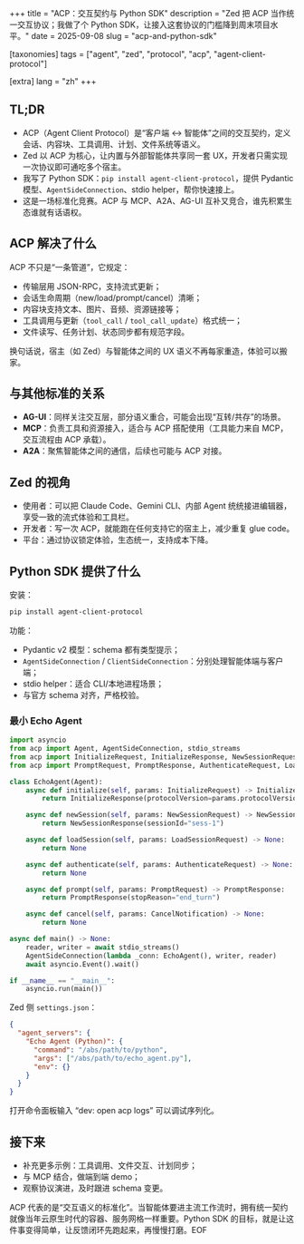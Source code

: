 +++
title = "ACP：交互契约与 Python SDK"
description = "Zed 把 ACP 当作统一交互协议；我做了个 Python SDK，让接入这套协议的门槛降到周末项目水平。"
date = 2025-09-08
slug = "acp-and-python-sdk"

[taxonomies]
tags = ["agent", "zed", "protocol", "acp", "agent-client-protocol"]

[extra]
lang = "zh"
+++

## TL;DR

- ACP（Agent Client Protocol）是“客户端 ↔ 智能体”之间的交互契约，定义会话、内容块、工具调用、计划、文件系统等语义。
- Zed 以 ACP 为核心，让内置与外部智能体共享同一套 UX，开发者只需实现一次协议即可通吃多个宿主。
- 我写了 Python SDK：`pip install agent-client-protocol`，提供 Pydantic 模型、`AgentSideConnection`、stdio helper，帮你快速接上。
- 这是一场标准化竞赛。ACP 与 MCP、A2A、AG-UI 互补又竞合，谁先积累生态谁就有话语权。

## ACP 解决了什么

ACP 不只是“一条管道”，它规定：

- 传输层用 JSON-RPC，支持流式更新；
- 会话生命周期（new/load/prompt/cancel）清晰；
- 内容块支持文本、图片、音频、资源链接等；
- 工具调用与更新（`tool_call` / `tool_call_update`）格式统一；
- 文件读写、任务计划、状态同步都有规范字段。

换句话说，宿主（如 Zed）与智能体之间的 UX 语义不再每家重造，体验可以搬家。

## 与其他标准的关系

- **AG-UI**：同样关注交互层，部分语义重合，可能会出现“互转/共存”的场景。
- **MCP**：负责工具和资源接入，适合与 ACP 搭配使用（工具能力来自 MCP，交互流程由 ACP 承载）。
- **A2A**：聚焦智能体之间的通信，后续也可能与 ACP 对接。

## Zed 的视角

- 使用者：可以把 Claude Code、Gemini CLI、内部 Agent 统统接进编辑器，享受一致的流式体验和工具栏。
- 开发者：写一次 ACP，就能跑在任何支持它的宿主上，减少重复 glue code。
- 平台：通过协议锁定体验，生态统一，支持成本下降。

## Python SDK 提供了什么

安装：

```bash
pip install agent-client-protocol
```

功能：

- Pydantic v2 模型：schema 都有类型提示；
- `AgentSideConnection` / `ClientSideConnection`：分别处理智能体端与客户端；
- stdio helper：适合 CLI/本地进程场景；
- 与官方 schema 对齐，严格校验。

### 最小 Echo Agent

```python
import asyncio
from acp import Agent, AgentSideConnection, stdio_streams
from acp import InitializeRequest, InitializeResponse, NewSessionRequest, NewSessionResponse
from acp import PromptRequest, PromptResponse, AuthenticateRequest, LoadSessionRequest, CancelNotification

class EchoAgent(Agent):
    async def initialize(self, params: InitializeRequest) -> InitializeResponse:
        return InitializeResponse(protocolVersion=params.protocolVersion)

    async def newSession(self, params: NewSessionRequest) -> NewSessionResponse:
        return NewSessionResponse(sessionId="sess-1")

    async def loadSession(self, params: LoadSessionRequest) -> None:
        return None

    async def authenticate(self, params: AuthenticateRequest) -> None:
        return None

    async def prompt(self, params: PromptRequest) -> PromptResponse:
        return PromptResponse(stopReason="end_turn")

    async def cancel(self, params: CancelNotification) -> None:
        return None

async def main() -> None:
    reader, writer = await stdio_streams()
    AgentSideConnection(lambda _conn: EchoAgent(), writer, reader)
    await asyncio.Event().wait()

if __name__ == "__main__":
    asyncio.run(main())
```

Zed 侧 `settings.json`：

```json
{
  "agent_servers": {
    "Echo Agent (Python)": {
      "command": "/abs/path/to/python",
      "args": ["/abs/path/to/echo_agent.py"],
      "env": {}
    }
  }
}
```

打开命令面板输入 “dev: open acp logs” 可以调试序列化。

## 接下来

- 补充更多示例：工具调用、文件交互、计划同步；
- 与 MCP 结合，做端到端 demo；
- 观察协议演进，及时跟进 schema 变更。

ACP 代表的是“交互语义的标准化”。当智能体要进主流工作流时，拥有统一契约就像当年云原生时代的容器、服务网格一样重要。Python SDK 的目标，就是让这件事变得简单，让反馈闭环先跑起来，再慢慢打磨。EOF
